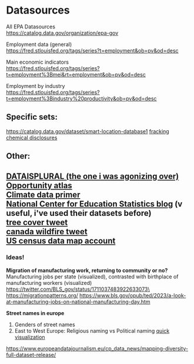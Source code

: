 # Datasources
All EPA Datasources\
https://catalog.data.gov/organization/epa-gov

Employment data (general)\
https://fred.stlouisfed.org/tags/series?t=employment&ob=pv&od=desc

Main economic indicators\
https://fred.stlouisfed.org/tags/series?t=employment%3Bmei&rt=employment&ob=pv&od=desc

Employment by industry\
https://fred.stlouisfed.org/tags/series?t=employment%3Bindustry%20productivity&ob=pv&od=desc

## Specific sets:
https://catalog.data.gov/dataset/smart-location-database1
[fracking chemical disclosures](https://fracfocus.org/)

## Other:
[DATAISPLURAL (the one i was agonizing over)](https://www.data-is-plural.com/)\
[Opportunity atlas](https://opportunityinsights.org/)\
[Climate data primer](https://www.climate.gov/maps-data/climate-data-primer)\
[National Center for Education Statistics blog](https://nces.ed.gov/blogs/nces/) (v useful, i've used their datasets before)\
[tree cover tweet](https://twitter.com/milos_agathon/status/1711039203365081534)\
[canada wildfire tweet](https://twitter.com/ClimateReality/status/1711004265320165812)\
[US census data map account](https://twitter.com/mapmakerbot)
---
### Ideas!
**Migration of manufacturing work, returning to community or no?**\
Manufacturing jobs per state (visualized), contrasted with birthplace of manufacturing workers (visualized)
https://twitter.com/BLS_gov/status/1711037483922633073\
https://migrationpatterns.org/
https://www.bls.gov/opub/ted/2023/a-look-at-manufacturing-jobs-on-national-manufacturing-day.htm

**Street names in europe**
1. Genders of street names
2. East to West Europe: Religious naming vs Political naming
    [quick visualization](https://drive.google.com/drive/folders/1bB89FyhKQwod1bRD2cpTbbuUH6zjguWa?usp=drive_link)

https://www.europeandatajournalism.eu/cp_data_news/mapping-diversity-full-dataset-release/


